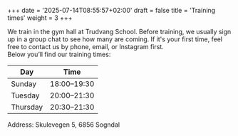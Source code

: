 +++
date = '2025-07-14T08:55:57+02:00'
draft = false
title = 'Training times'
weight = 3
+++

We train in the gym hall at Trudvang School. Before training, we usually sign up in a group chat to see how many are coming. If it's your first time, feel free to contact us by phone, email, or Instagram first.  
Below you’ll find our training times:

| Day      | Time        |
|----------|-------------|
| Sunday   | 18:00–19:30 |
| Tuesday  | 20:00–21:30 |
| Thursday | 20:30–21:30 |

Address: Skulevegen 5, 6856 Sogndal 